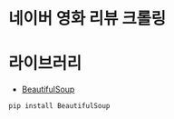 # 네이버 영화 리뷰 크롤링

# 라이브러리 
- [BeautifulSoup](https://pypi.org/project/BeautifulSoup/)
```
pip install BeautifulSoup
```



